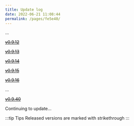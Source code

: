```yaml
---
title: Update log
date: 2022-06-21 11:08:44
permalink: /pages/fe5e40/
---
```

...

~~[v0.9.12](https://gitee.com/dromara/easy-es/releases/V0.9.12)~~

~~[v0.9.13](https://gitee.com/dromara/easy-es/releases/V0.9.13)~~

~~[v0.9.14](https://gitee.com/dromara/easy-es/releases/V0.9.14)~~

~~[v0.9.15](https://gitee.com/dromara/easy-es/releases/V0.9.15)~~

~~[v0.9.16](https://gitee.com/dromara/easy-es/releases/V0.9.16)~~

...

~~[v0.9.40](https://gitee.com/dromara/easy-es/releases/v0.9.40)~~

Continuing to update...

:::tip Tips
Released versions are marked with strikethrough
:::